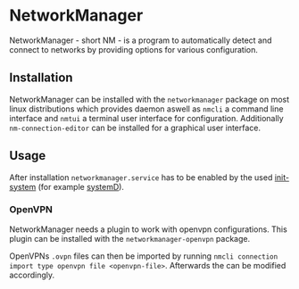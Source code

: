 # NetworkManager

NetworkManager - short NM - is a program to automatically detect and connect to
networks by providing options for various configuration.

## Installation

NetworkManager can be installed with the `networkmanager` package on most linux
distributions which provides daemon aswell as `nmcli` a command line interface
and `nmtui` a terminal user interface for configuration.
Additionally `nm-connection-editor` can be installed for a graphical user
interface.

## Usage

After installation `networkmanager.service` has to be enabled by the used
[init-system](/wiki/linux/init.md) (for example
[systemD](/wiki/linux/systemd.md#startstopenabledisable-a-service)).

### OpenVPN

NetworkManager needs a plugin to work with openvpn configurations.
This plugin can be installed with the `networkmanager-openvpn` package.

OpenVPNs `.ovpn` files can then be imported by running
`nmcli connection import type openvpn file <openvpn-file>`.
Afterwards the can be modified accordingly.
